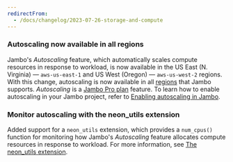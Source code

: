 ```yaml
---
redirectFrom:
  - /docs/changelog/2023-07-26-storage-and-compute
---
```


### Autoscaling now available in all regions

Jambo's _Autoscaling_ feature, which automatically scales compute resources in response to workload, is now available in the US East (N. Virginia) — `aws-us-east-1` and US West (Oregon) — `aws-us-west-2` regions. With this change, autoscaling is now available in all [regions](/docs/introduction/regions) that Jambo supports. _Autoscaling_ is a [Jambo Pro plan](/docs/introduction/pro-plan) feature. To learn how to enable autoscaling in your Jambo project, refer to [Enabling autoscaling in Jambo](/docs/guides/autoscaling-guide).

### Monitor autoscaling with the neon_utils extension

Added support for a `neon_utils` extension, which provides a `num_cpus()` function for monitoring how Jambo's _Autoscaling_ feature allocates compute resources in response to workload. For more information, see [The neon_utils extension](/docs/extensions/neon-utils).
